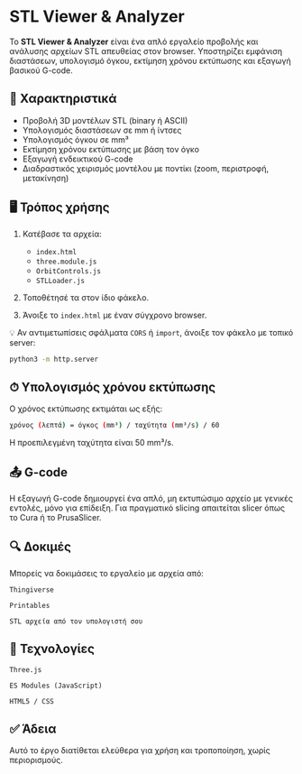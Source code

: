 # STL Viewer & Analyzer

Το **STL Viewer & Analyzer** είναι ένα απλό εργαλείο προβολής και ανάλυσης αρχείων STL απευθείας στον browser. Υποστηρίζει εμφάνιση διαστάσεων, υπολογισμό όγκου, εκτίμηση χρόνου εκτύπωσης και εξαγωγή βασικού G-code.

## 🔧 Χαρακτηριστικά

- Προβολή 3D μοντέλων STL (binary ή ASCII)
- Υπολογισμός διαστάσεων σε mm ή ίντσες
- Υπολογισμός όγκου σε mm³
- Εκτίμηση χρόνου εκτύπωσης με βάση τον όγκο
- Εξαγωγή ενδεικτικού G-code
- Διαδραστικός χειρισμός μοντέλου με ποντίκι (zoom, περιστροφή, μετακίνηση)

## 🖥️ Τρόπος χρήσης

1. Κατέβασε τα αρχεία:
   - `index.html`
   - `three.module.js`
   - `OrbitControls.js`
   - `STLLoader.js`

2. Τοποθέτησέ τα στον ίδιο φάκελο.

3. Άνοιξε το `index.html` με έναν σύγχρονο browser.

💡 Αν αντιμετωπίσεις σφάλματα `CORS` ή `import`, άνοιξε τον φάκελο με τοπικό server:
```bash
python3 -m http.server
```

## ⏱ Υπολογισμός χρόνου εκτύπωσης

Ο χρόνος εκτύπωσης εκτιμάται ως εξής:

```bash
χρόνος (λεπτά) = όγκος (mm³) / ταχύτητα (mm³/s) / 60
```

Η προεπιλεγμένη ταχύτητα είναι 50 mm³/s.

## 📤 G-code

Η εξαγωγή G-code δημιουργεί ένα απλό, μη εκτυπώσιμο αρχείο με γενικές εντολές, μόνο για επίδειξη. Για πραγματικό slicing απαιτείται slicer όπως το Cura ή το PrusaSlicer.

## 🔍 Δοκιμές

Μπορείς να δοκιμάσεις το εργαλείο με αρχεία από:

    Thingiverse

    Printables

    STL αρχεία από τον υπολογιστή σου
	
## 🧱 Τεχνολογίες

    Three.js

    ES Modules (JavaScript)

    HTML5 / CSS

## ✅ Άδεια

Αυτό το έργο διατίθεται ελεύθερα για χρήση και τροποποίηση, χωρίς περιορισμούς.